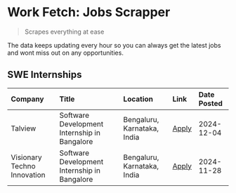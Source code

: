 # Work Fetch: Jobs Scrapper
> Scrapes everything at ease

The data keeps updating every hour so you can always get the latest jobs and wont miss out on any opportunities.

## SWE Internships
<!--START_SECTION:workfetch-->
| Company                     | Title                                        | Location                    | Link                                                                                                                                                                                                                              | Date Posted   |
|:----------------------------|:---------------------------------------------|:----------------------------|:----------------------------------------------------------------------------------------------------------------------------------------------------------------------------------------------------------------------------------|:--------------|
| Talview                     | Software Development Internship in Bangalore | Bengaluru, Karnataka, India | [Apply](https://in.linkedin.com/jobs/view/software-development-internship-in-bangalore-at-talview-4089000537?position=2&pageNum=0&refId=RriSrdvbHeOaRg3VBPwkGA%3D%3D&trackingId=oxfGbEa32V5PIsRkt7G2Ag%3D%3D)                     | 2024-12-04    |
| Visionary Techno Innovation | Software Development Internship in Bangalore | Bengaluru, Karnataka, India | [Apply](https://in.linkedin.com/jobs/view/software-development-internship-in-bangalore-at-visionary-techno-innovation-4086916247?position=3&pageNum=0&refId=RriSrdvbHeOaRg3VBPwkGA%3D%3D&trackingId=sbPmI2iPr0yp4DgM0JUH6A%3D%3D) | 2024-11-28    |
<!--END_SECTION:workfetch-->

